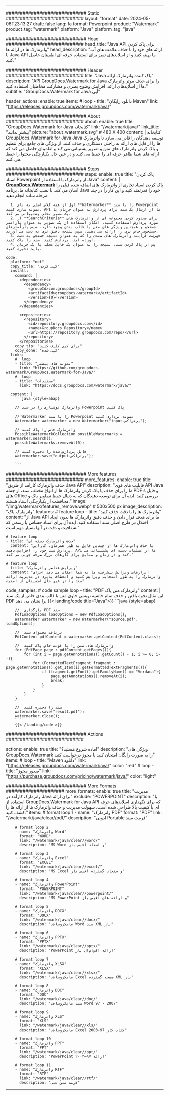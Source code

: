
---
############################# Static ############################
layout: "format"
date:  2024-05-06T23:13:27
draft: false
lang: fa
format: Powerpoint
product: "Watermark"
product_tag: "watermark"
platform: "Java"
platform_tag: "java"

############################# Head ############################
head_title: "Java API برای پاک کردن واترمارک ها در ارائه ها"
head_description: "ارائه های خود را با حذف علامت های آب با Java API ما بهینه کنید و از اسلایدهای تمیز برای استفاده حرفه ای اطمینان حاصل کنید."

############################# Header ############################
title: "Java پاک کننده واترمارک ارائه" 
description: "API GroupDocs.Watermark for Java را برای حذف موثر واترمارک ها از اسلایدهای ارائه، افزایش وضوح بصری و مشارکت مخاطبان استفاده کنید."
subtitle: "GroupDocs.Watermark for Java آپی" 

header_actions:
  enable: true
  items:
    #  loop
    - title: "دانلود رایگان Maven"
      link: "https://releases.groupdocs.com/watermark/java/"
      
############################# About ############################
about:
    enable: true
    title: "GroupDocs.Watermark for Java کتابخانه"
    link: "/watermark/java/"
    link_title: "بیشتر بدانید"
    picture: "about_watermark.svg" # 480 X 400
    content: |
       کتابخانه GroupDocs.Watermark for Java Java توسعه دهندگان را قادر می سازد تا واترمارک ها را از فایل های ارائه به راحتی دستکاری و حذف کنند. از ویژگی های جامع برای تنظیم و پاک کردن واترمارک های متن و تصویر پشتیبانی می کند و اطمینان حاصل می کند که ارائه های شما ظاهر حرفه ای را حفظ می کنند و در عین حال یکپارچگی محتوا را حفظ می کنند.

############################# Steps ############################
steps:
    enable: true
    title: "پاک کردن اسناد Powerpoint از واترمارک با استفاده از Java"
    content: |
      **[GroupDocs.Watermark](https://products.groupdocs.com/watermark/java/)** پاک کردن اسناد تجاری از واترمارک های اضافه شده قبلی را آسان می کند. با نصب کتابخانه ما، برنامه Java خود را قدرتمند کنید و این کار را در چند مرحله ساده انجام دهید:
      
      1. اول از همه کلاس اصلی به نام **Watermarker** را با سند Powerpoint نمونه سازی کنید. API ما از ارسال یک سند برای پردازش به عنوان جریان یا یک مسیر محلی پشتیبانی می کند.
      2. از **SearchCriteria** برای محدود کردن مجموعه ای از واترمارک های مورد پردازش استفاده کنید. امکان استفاده از یک تصویر به عنوان پارامتر جستجو و همچنین ویژگی های متن یا قالب بندی وجود دارد. سپس پارامترهای جستجوی خاص تری را ارائه می دهید، سپس نتیجه دقیق تری به دست می آورید.
      3. فهرست فرآیند واترمارک های سندی را که به عنوان نتیجه جستجو به دست آورده اید، پردازش کنید. سند را پاک کنید.
      4. پس از پاک کردن سند، نتیجه را به عنوان یک فایل محلی یا یک جریان بایت ذخیره کنید.
   
    code:
      platform: "net"
      copy_title: "کپی کردن"
      install:
        command: |
          <dependencies>
            <dependency>
              <groupId>com.groupdocs</groupId>
              <artifactId>groupdocs-watermark</artifactId>
              <version>{0}</version>
            </dependency>
          </dependencies>

          <repositories>
            <repository>
              <id>repository.groupdocs.com</id>
              <name>GroupDocs Repository</name>
              <url>https://repository.groupdocs.com/repo/</url>
            </repository>
          </repositories>
        copy_tip: "برای کپی کلیک کنید"
        copy_done: "کپی شده"
      links:
        #  loop
        - title: "نمونه های بیشتر"
          link: "https://github.com/groupdocs-watermark/GroupDocs.Watermark-for-Java/"
        #  loop
        - title: "مستندات"
          link: "https://docs.groupdocs.com/watermark/java/"
          
      content: |
        ```java {style=abap}

        // واترمارک نوشتاری را در سند Powerpoint پاک کنید

        // Watermarker را با سند Powerpoint نمونه برداری کنید
        Watermarker watermarker = new Watermarker("input.پی‌تی‌اکس");
        
        // واترمارک خاص را پاک کنید
        PossibleWatermarkCollection possibleWatermarks = watermarker.search();
        possibleWatermarks.removeAt(0);

        // فایل پردازش شده را ذخیره کنید
        watermarker.save("output.پی‌تی‌اکس");
        
        ```    
        
############################# More features ############################
more_features:
  enable: true
  title: "حذف واترمارک کارآمد از طریق Java API"
  description: "قابلیت های قوی API Java ما را برای حذف یا پاک کردن واترمارک ها از انواع مختلف سند، از جمله PDF s و فایل های Office بررسی کنید. ایده آل برای توسعه دهندگان که به دنبال حفظ تصاویر پاک و محافظت از یکپارچگی اسناد هستند."
  image: "/img/watermark/features_remove.webp" # 500x500 px
  image_description: "واترمارک پاک"
  features:
    # feature loop
    - title: "واترمارک ها را با دقت حذف کنید"
      content: "از Java API ما برای هدف قرار دادن و حذف دقیق واترمارک ها بدون ایجاد اختلال در طرح اصلی سند استفاده کنید. ایده آل برای اسناد حساس یا رسمی که شفافیت و دقت در آنها بسیار مهم است."

    # feature loop
    - title: "حذف واترمارک دسته ای"
      content: "با حذف واترمارک ها از چندین فایل به طور همزمان، کارایی پردازش سند خود را افزایش دهید. API ما از عملیات دسته ای پشتیبانی می کند و در زمان و منابع برای کارهای بزرگ صرفه جویی می کند."

    # feature loop
    - title: "ویرایش عناصر واترمارک"
      content: "ابزارهای ویرایش پیشرفته ما به شما امکان می دهد اجزای واترمارک را به طور انتخابی ویرایش کنید و انعطاف پذیری در مدیریت ارائه سند را در عین حال اطمینان از امنیت"
      
  code_samples:
    # code sample loop
    - title: "PDF واترمارک متن پاک"
      content: |
        این مثال نحوه یافتن و حذف تمام حاشیه نویسی حاوی متن با قالب بندی خاص از یک سند PDF را نشان می دهد.
        {{< landing/code title="Java">}}
        ```java {style=abap}
        
        //  بارگذاری PDF سند
        PdfLoadOptions loadOptions = new PdfLoadOptions();
        Watermarker watermarker = new Watermarker("source.pdf", loadOptions);

        //  دریافت محتوای سند
        PdfContent pdfContent = watermarker.getContent(PdfContent.class);

        //  واترمارک های متن را با فونت خاص پاک کنید
        for (PdfPage page : pdfContent.getPages()){
            for (int i = page.getAnnotations().getCount() - 1; i >= 0; i--){
                for (FormattedTextFragment fragment : page.getAnnotations().get_Item(i).getFormattedTextFragments()){
                    if (fragment.getFont().getFamilyName() == "Verdana"){
                        page.getAnnotations().removeAt(i);
                        break;
                    }
                }
            }
        }

        //  سند را ذخیره کنید
        watermarker.save("result.pdf");
        watermarker.close();
        ```
        {{< /landing/code >}}


############################# Actions ############################

actions:
  enable: true
  title: "آماده شروع هستید؟"
  description: "ویژگی های GroupDocs.Watermark را به صورت رایگان امتحان کنید یا مجوز درخواست کنید"
  items:
    #  loop
    - title: "Maven دانلود"
      link: "https://releases.groupdocs.com/watermark/java/"
      color: "red"
        #  loop
    - title: "صدور مجوز"
      link: "https://purchase.groupdocs.com/pricing/watermark/java/"
      color: "light"


############################# More Formats #####################
more_formats:
    enable: true
    title: "مدیریت واترمارک کارآمد در Java برای ارائه"
    exclude: "POWERPOINT"
    description: "با استفاده از GroupDocs.Watermark for Java API که برای نگهداری اسلایدهای حرفه ای با کیفیت بالا طراحی شده است، سهولت مدیریت و حذف واترمارک ها از ارائه ها را کشف کنید."
    items: 
        # format loop 1
        - name: "واترمارک PDF"
          format: "PDF"
          link: "/watermark/java/clear//pdf/"
          description: "ادوبی Portable فرمت سند"

        # format loop 2
        - name: "واترمارک Word"
          format: "WORD"
          link: "/watermark/java/clear//word/"
          description: "MS Word و اسناد آفیس باز"
          
        # format loop 3
        - name: "واترمارک Excel"
          format: "EXCEL"
          link: "/watermark/java/clear//excel/"
          description: "MS Excel و صفحات گسترده آفیس باز"

        # format loop 4
        - name: "واترمارک PowerPoint"
          format: "POWERPOINT"
          link: "/watermark/java/clear//powerpoint/"
          description: "MS PowerPoint و ارائه های آفیس باز"

        # format loop 5
        - name: "واترمارک DOCX"
          format: "DOCX"
          link: "/watermark/java/clear//docx/"
          description: "مایکروسافت Word سند XML باز"
          
        # format loop 6
        - name: "واترمارک PPTX"
          format: "PPTX"
          link: "/watermark/java/clear//pptx/"
          description: "PowerPoint ارائه اکس‌ام‌ال باز"
          
        # format loop 7
        - name: "واترمارک XLSX"
          format: "XLSX"
          link: "/watermark/java/clear//xlsx/"
          description: "مایکروسافت Excel صفحه گسترده XML باز"

        # format loop 8
        - name: "واترمارک DOC"
          format: "DOC"
          link: "/watermark/java/clear//doc/"
          description: "سند مایکروسافت Word 97 - 2007"

        # format loop 9
        - name: "واترمارک XLS"
          format: "XLS"
          link: "/watermark/java/clear//xls/"
          description: "مایکروسافت Excel کتاب کار 97-2003"

        # format loop 10
        - name: "واترمارک PPT"
          format: "PPT"
          link: "/watermark/java/clear//ppt/"
          description: "PowerPoint ارائه ۹۷—۲۰۰۳"

        # format loop 11
        - name: "واترمارک RTF"
          format: "RTF"
          link: "/watermark/java/clear//rtf/"
          description: "فرمت متن غنی"

---
